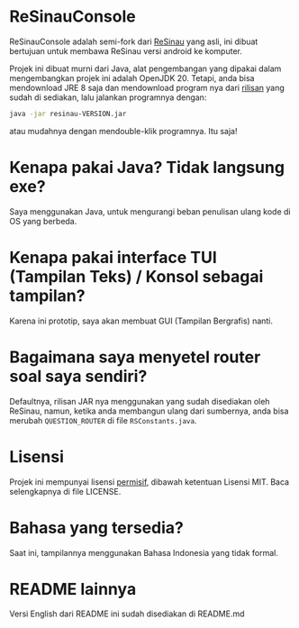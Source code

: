 # ReSinauConsole
ReSinauConsole adalah semi-fork dari [ReSinau](https://github.com/kalexs8/ReSinau.git) yang asli,
ini dibuat bertujuan untuk membawa ReSinau versi android ke komputer.

Projek ini dibuat murni dari Java, alat pengembangan yang dipakai dalam mengembangkan projek ini adalah OpenJDK 20. Tetapi, anda bisa mendownload JRE 8 saja dan mendownload program nya dari [rilisan](https://github.com/) yang sudah di sediakan, lalu jalankan programnya dengan:

```sh
java -jar resinau-VERSION.jar
```

atau mudahnya dengan mendouble-klik programnya.
Itu saja!

# Kenapa pakai Java? Tidak langsung exe?
Saya menggunakan Java, untuk mengurangi beban penulisan ulang kode di OS yang berbeda.

# Kenapa pakai interface TUI (Tampilan Teks) / Konsol sebagai tampilan?
Karena ini prototip, saya akan membuat GUI (Tampilan Bergrafis) nanti.

# Bagaimana saya menyetel router soal saya sendiri?
Defaultnya, rilisan JAR nya menggunakan yang sudah disediakan oleh ReSinau, namun, ketika anda
membangun ulang dari sumbernya, anda bisa merubah `QUESTION_ROUTER` di file `RSConstants.java`.

# Lisensi
Projek ini mempunyai lisensi [permisif](https://kbbi.web.id/permisif), dibawah ketentuan Lisensi MIT. Baca selengkapnya di file LICENSE.

# Bahasa yang tersedia?
Saat ini, tampilannya menggunakan Bahasa Indonesia yang tidak formal.

# README lainnya
Versi English dari README ini sudah disediakan di README.md